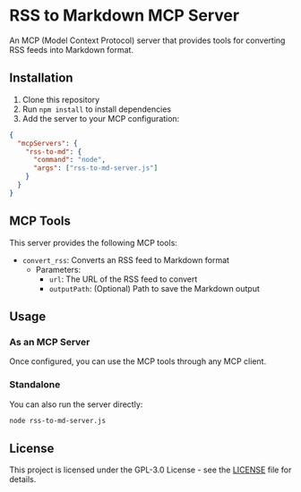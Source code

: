 # RSS to Markdown MCP Server

An MCP (Model Context Protocol) server that provides tools for converting RSS feeds into Markdown format.

## Installation

1. Clone this repository
2. Run `npm install` to install dependencies
3. Add the server to your MCP configuration:

```json
{
  "mcpServers": {
    "rss-to-md": {
      "command": "node",
      "args": ["rss-to-md-server.js"]
    }
  }
}
```

## MCP Tools

This server provides the following MCP tools:

- `convert_rss`: Converts an RSS feed to Markdown format
  - Parameters:
    - `url`: The URL of the RSS feed to convert
    - `outputPath`: (Optional) Path to save the Markdown output

## Usage

### As an MCP Server

Once configured, you can use the MCP tools through any MCP client.

### Standalone

You can also run the server directly:

```bash
node rss-to-md-server.js
```

## License

This project is licensed under the GPL-3.0 License - see the [LICENSE](LICENSE) file for details.
